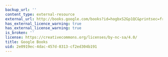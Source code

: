 ```yaml
---
backup_url: ''
content_type: external-resource
external_url: http://books.google.com/books?id=hogbxS2Gp1QC&printsec=frontcover
has_external_licence_warning: true
has_external_license_warning: true
is_broken: ''
license: https://creativecommons.org/licenses/by-nc-sa/4.0/
title: Google Books
uid: 2e0919ec-4dac-457d-8313-cf2ed304b191
---
```


